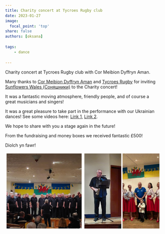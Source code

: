 ```yaml
---
title: Charity concert at Tycroes Rugby club
date: 2023-01-27
image:
  focal_point: 'top'
share: false
authors: [oksana]

tags:
    - dance
    
---
```


Charity concert at Tycroes Rugby club with Cor Meibion Dyffryn Aman.

<!--more-->

Many thanks to <a href="https://www.facebook.com/groups/cormeibiondyffrynaman/" target="_blank">Cor Meibion Dyffryn Aman</a> and <a href="https://www.facebook.com/TycroesRFC" target="_blank">Tycroes Rugby</a> for inviting <a href="https://www.facebook.com/groups/601579067497655" target="_blank">Sunflowers Wales (Соняшники)</a> to the Charity concert! 

It was a fantastic moving atmosphere, friendly people, and of course a great musicians and singers!

It was a great pleasure to take part in the performance with our Ukrainian dances!
See some videos here: <a href="https://www.facebook.com/groups/601579067497655/posts/765258017796425/" target="_blank">Link 1</a>, 
 <a href="https://www.facebook.com/watch/?extid=CL-UNK-UNK-UNK-AN_GK0T-GK1C&mibextid=cffofw&v=426683432948472" target="_blank">Link 2</a>.

We hope to share with you a stage again in the future! 

From the fundraising and money boxes we received fantastic £500!

Diolch yn fawr!

<div style="margin-top: 0;"><img src="choir-1.jpg" alt="choir-1" width="50%" style="display: inline; margin-top: 0;"/><img src="choir-2.jpg" alt="choir-2" width="50%" style="display: inline; margin-top: 0;"/></div>

